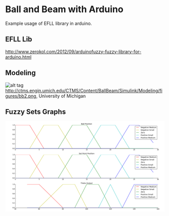 # Ball and Beam with Arduino
Example usage of EFLL library in arduino.
## EFLL Lib
http://www.zerokol.com/2012/09/arduinofuzzy-fuzzy-library-for-arduino.html

## Modeling
![alt tag](http://ctms.engin.umich.edu/CTMS/Content/BallBeam/Simulink/Modeling/figures/bb2.png)
http://ctms.engin.umich.edu/CTMS/Content/BallBeam/Simulink/Modeling/figures/bb2.png, University of Michigan

## Fuzzy Sets Graphs
![alt tag](https://raw.githubusercontent.com/hugomarquez/ball_and_beam/master/graphs/fuzzy_sets.png)
